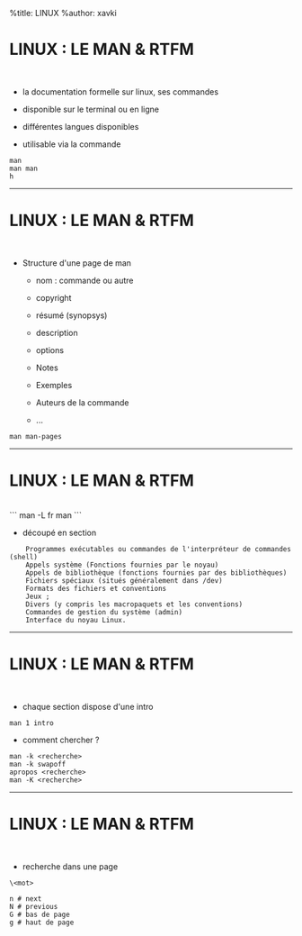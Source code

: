 %title: LINUX
%author: xavki


# LINUX : LE MAN & RTFM

<br>

* la documentation formelle sur linux, ses commandes

* disponible sur le terminal ou en ligne

* différentes langues disponibles

* utilisable via la commande

```
man
man man
h
```

--------------------------------------------------------------------------

# LINUX : LE MAN & RTFM

<br>

* Structure d'une page de man

	* nom : commande ou autre
  
	* copyright

	* résumé (synopsys)

	* description

	* options

	* Notes

	* Exemples

	* Auteurs de la commande

	* ...

```
man man-pages
```

--------------------------------------------------------------------------

# LINUX : LE MAN & RTFM

<br>
```
man -L fr man
```

* découpé en section

```
    Programmes exécutables ou commandes de l'interpréteur de commandes (shell) 
    Appels système (Fonctions fournies par le noyau)
    Appels de bibliothèque (fonctions fournies par des bibliothèques)
    Fichiers spéciaux (situés généralement dans /dev)
    Formats des fichiers et conventions
    Jeux ;
    Divers (y compris les macropaquets et les conventions)
    Commandes de gestion du système (admin)
    Interface du noyau Linux.
```

--------------------------------------------------------------------------

# LINUX : LE MAN & RTFM

<br>

* chaque section dispose d'une intro

```
man 1 intro
```

* comment chercher ?

```
man -k <recherche>
man -k swapoff
apropos <recherche>
man -K <recherche> 
```

--------------------------------------------------------------------------

# LINUX : LE MAN & RTFM

<br>

* recherche dans une page

```
\<mot>
```

```
n # next
N # previous
G # bas de page
g # haut de page
```
